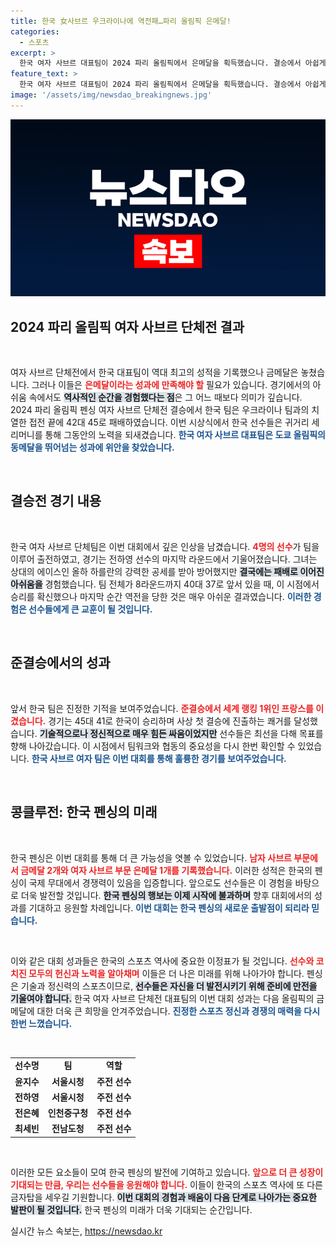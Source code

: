 ```yaml
---
title: 한국 女사브르 우크라이나에 역전패…파리 올림픽 은메달!
categories:
  - 스포츠
excerpt: >
  한국 여자 사브르 대표팀이 2024 파리 올림픽에서 은메달을 획득했습니다. 결승에서 아쉽게도 우크라이나에 지며 첫 금메달 기회를 놓쳤지만, 역대 최고 성적에 기뻐하는 모습이 인상적입니다!
feature_text: >
  한국 여자 사브르 대표팀이 2024 파리 올림픽에서 은메달을 획득했습니다. 결승에서 아쉽게도 우크라이나에 지며 첫 금메달 기회를 놓쳤지만, 역대 최고 성적에 기뻐하는 모습이 인상적입니다!
image: '/assets/img/newsdao_breakingnews.jpg'
---
```


<p><img src="/assets/img/newsdao_breakingnews.jpg" alt="flaretime 속보" /></p>

<h2 data-ke-size="size26">2024 파리 올림픽 여자 사브르 단체전 결과</h2>

<p data-ke-size="size16">&nbsp;</p>

<p>여자 사브르 단체전에서 한국 대표팀이 역대 최고의 성적을 기록했으나 금메달은 놓쳤습니다. 그러나 이들은 <b><span style="color: #ee2323;">은메달이라는 성과에 만족해야 할</span></b> 필요가 있습니다. 경기에서의 아쉬움 속에서도 <b><span style="background-color: #21538527;">역사적인 순간을 경험했다는 점</span></b>은 그 어느 때보다 의미가 깊습니다. 2024 파리 올림픽 펜싱 여자 사브르 단체전 결승에서 한국 팀은 우크라이나 팀과의 치열한 접전 끝에 42대 45로 패배하였습니다. 이번 시상식에서 한국 선수들은 귀거리 세리머니를 통해 그동안의 노력을 되새겼습니다. <b><span style="color: #1a5490;">한국 여자 사브르 대표팀은 도쿄 올림픽의 동메달을 뛰어넘는 성과에 위안을 찾았습니다.</span></b></p>

<p data-ke-size="size16">&nbsp;</p>

<h2 data-ke-size="size26">결승전 경기 내용</h2>

<p data-ke-size="size16">&nbsp;</p>

<p>한국 여자 사브르 단체팀은 이번 대회에서 깊은 인상을 남겼습니다. <b><span style="color: #ee2323;">4명의 선수</span></b>가 팀을 이루어 출전하였고, 경기는 전하영 선수의 마지막 라운드에서 기울어졌습니다. 그녀는 상대의 에이스인 올하 하를란의 강력한 공세를 받아 방어했지만 <b><span style="background-color: #21538527;">결국에는 패배로 이어진 아쉬움을</span></b> 경험했습니다. 팀 전체가 8라운드까지 40대 37로 앞서 있을 때, 이 시점에서 승리를 확신했으나 마지막 순간 역전을 당한 것은 매우 아쉬운 결과였습니다. <b><span style="color: #1a5490;">이러한 경험은 선수들에게 큰 교훈이 될 것입니다.</span></b></p>

<p data-ke-size="size16">&nbsp;</p>

<h2 data-ke-size="size26">준결승에서의 성과</h2>

<p data-ke-size="size16">&nbsp;</p>

<p>앞서 한국 팀은 진정한 기적을 보여주었습니다. <b><span style="color: #ee2323;">준결승에서 세계 랭킹 1위인 프랑스를 이겼습니다.</span></b> 경기는 45대 41로 한국이 승리하며 사상 첫 결승에 진출하는 쾌거를 달성했습니다. <b><span style="background-color: #21538527;">기술적으로나 정신적으로 매우 힘든 싸움이었지만</span></b> 선수들은 최선을 다해 목표를 향해 나아갔습니다. 이 시점에서 팀워크와 협동의 중요성을 다시 한번 확인할 수 있었습니다. <b><span style="color: #1a5490;">한국 사브르 여자 팀은 이번 대회를 통해 훌륭한 경기를 보여주었습니다.</span></b></p>

<p data-ke-size="size16">&nbsp;</p>

<h2 data-ke-size="size26">콩클루전: 한국 펜싱의 미래</h2>

<p data-ke-size="size16">&nbsp;</p>

<p>한국 펜싱은 이번 대회를 통해 더 큰 가능성을 엿볼 수 있었습니다. <b><span style="color: #ee2323;">남자 사브르 부문에서 금메달 2개와 여자 사브르 부문 은메달 1개를 기록했습니다.</span></b> 이러한 성적은 한국의 펜싱이 국제 무대에서 경쟁력이 있음을 입증합니다. 앞으로도 선수들은 이 경험을 바탕으로 더욱 발전할 것입니다. <b><span style="background-color: #21538527;">한국 펜싱의 행보는 이제 시작에 불과하며</span></b> 향후 대회에서의 성과를 기대하고 응원할 차례입니다. <b><span style="color: #1a5490;">이번 대회는 한국 펜싱의 새로운 출발점이 되리라 믿습니다.</span></b></p>

<p data-ke-size="size16">&nbsp;</p>

<p>이와 같은 대회 성과들은 한국의 스포츠 역사에 중요한 이정표가 될 것입니다. <b><span style="color: #ee2323;">선수와 코치진 모두의 헌신과 노력을 알아채며</span></b> 이들은 더 나은 미래를 위해 나아가야 합니다. 펜싱은 기술과 정신력의 스포츠이므로, <b><span style="background-color: #21538527;">선수들은 자신을 더 발전시키기 위해 준비에 만전을 기울여야 합니다.</span></b> 한국 여자 사브르 단체전 대표팀의 이번 대회 성과는 다음 올림픽의 금메달에 대한 더욱 큰 희망을 안겨주었습니다. <b><span style="color: #1a5490;">진정한 스포츠 정신과 경쟁의 매력을 다시 한번 느꼈습니다.</span></b></p>

<p data-ke-size="size16">&nbsp;</p>

<table>
    <tr>
        <td style="text-align: center; height: 17px;"><b>선수명</b></td>
        <td style="text-align: center; height: 17px;"><b>팀</b></td>
        <td style="text-align: center; height: 17px;"><b>역할</b></td>
    </tr>
    <tr>
        <td style="text-align: center; height: 17px;"><b>윤지수</b></td>
        <td style="text-align: center; height: 17px;"><b>서울시청</b></td>
        <td style="text-align: center; height: 17px;"><b>주전 선수</b></td>
    </tr>
    <tr>
        <td style="text-align: center; height: 17px;"><b>전하영</b></td>
        <td style="text-align: center; height: 17px;"><b>서울시청</b></td>
        <td style="text-align: center; height: 17px;"><b>주전 선수</b></td>
    </tr>
    <tr>
        <td style="text-align: center; height: 17px;"><b>전은혜</b></td>
        <td style="text-align: center; height: 17px;"><b>인천중구청</b></td>
        <td style="text-align: center; height: 17px;"><b>주전 선수</b></td>
    </tr>
    <tr>
        <td style="text-align: center; height: 17px;"><b>최세빈</b></td>
        <td style="text-align: center; height: 17px;"><b>전남도청</b></td>
        <td style="text-align: center; height: 17px;"><b>주전 선수</b></td>
    </tr>
</table>

<p data-ke-size="size16">&nbsp;</p>

<p>이러한 모든 요소들이 모여 한국 펜싱의 발전에 기여하고 있습니다. <b><span style="color: #ee2323;">앞으로 더 큰 성장이 기대되는 만큼, 우리는 선수들을 응원해야 합니다.</span></b> 이들이 한국의 스포츠 역사에 또 다른 금자탑을 세우길 기원합니다. <b><span style="background-color: #21538527;">이번 대회의 경험과 배움이 다음 단계로 나아가는 중요한 발판이 될 것입니다.</span></b> 한국 펜싱의 미래가 더욱 기대되는 순간입니다.</p>
실시간 뉴스 속보는, <a href="https://newsdao.kr" rel="dofollow">https://newsdao.kr</a>


